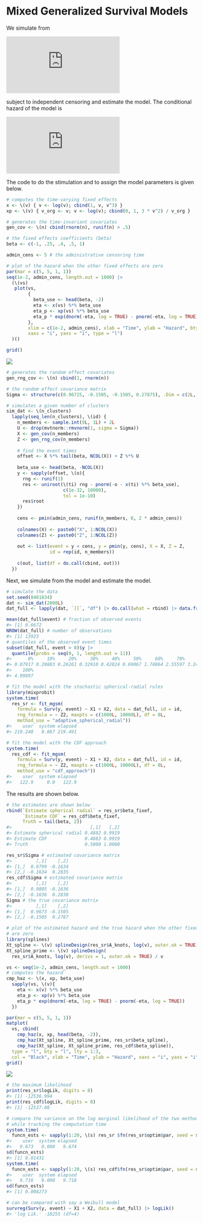 # Mixed Generalized Survival Models

We simulate from

![
\\begin{align\*}
-\\Phi^{-1}(S(t\\mid \\vec x\_{ij}, \\vec z\_{ij}, \\vec u_i)) 
  &= \\vec x\_{ij}(t)^\\top\\vec\\beta + \\vec z\_{ij}^\\top\\vec u_i \\\\
\\vec U_i &\\sim N(\\vec 0, \\Sigma) 
\\end{align\*}
](https://latex.codecogs.com/svg.latex?%0A%5Cbegin%7Balign%2A%7D%0A-%5CPhi%5E%7B-1%7D%28S%28t%5Cmid%20%5Cvec%20x_%7Bij%7D%2C%20%5Cvec%20z_%7Bij%7D%2C%20%5Cvec%20u_i%29%29%20%0A%20%20%26%3D%20%5Cvec%20x_%7Bij%7D%28t%29%5E%5Ctop%5Cvec%5Cbeta%20%2B%20%5Cvec%20z_%7Bij%7D%5E%5Ctop%5Cvec%20u_i%20%5C%5C%0A%5Cvec%20U_i%20%26%5Csim%20N%28%5Cvec%200%2C%20%5CSigma%29%20%0A%5Cend%7Balign%2A%7D%0A "
\begin{align*}
-\Phi^{-1}(S(t\mid \vec x_{ij}, \vec z_{ij}, \vec u_i)) 
  &= \vec x_{ij}(t)^\top\vec\beta + \vec z_{ij}^\top\vec u_i \\
\vec U_i &\sim N(\vec 0, \Sigma) 
\end{align*}
")

subject to independent censoring and estimate the model. The conditional
hazard of the model is

![
h(t\\mid  \\vec x\_{ij}, \\vec z\_{ij}, \\vec u_i) = 
  \\vec x\_{ij}'(t)^\\top\\vec\\beta
  \\frac{\\phi(-\\vec x\_{ij}(t)^\\top\\vec\\beta - \\vec z\_{ij}^\\top\\vec u_i)}
       {\\Phi(-\\vec x\_{ij}(t)^\\top\\vec\\beta - \\vec z\_{ij}^\\top\\vec u_i)}
](https://latex.codecogs.com/svg.latex?%0Ah%28t%5Cmid%20%20%5Cvec%20x_%7Bij%7D%2C%20%5Cvec%20z_%7Bij%7D%2C%20%5Cvec%20u_i%29%20%3D%20%0A%20%20%5Cvec%20x_%7Bij%7D%27%28t%29%5E%5Ctop%5Cvec%5Cbeta%0A%20%20%5Cfrac%7B%5Cphi%28-%5Cvec%20x_%7Bij%7D%28t%29%5E%5Ctop%5Cvec%5Cbeta%20-%20%5Cvec%20z_%7Bij%7D%5E%5Ctop%5Cvec%20u_i%29%7D%0A%20%20%20%20%20%20%20%7B%5CPhi%28-%5Cvec%20x_%7Bij%7D%28t%29%5E%5Ctop%5Cvec%5Cbeta%20-%20%5Cvec%20z_%7Bij%7D%5E%5Ctop%5Cvec%20u_i%29%7D%0A "
h(t\mid  \vec x_{ij}, \vec z_{ij}, \vec u_i) = 
  \vec x_{ij}'(t)^\top\vec\beta
  \frac{\phi(-\vec x_{ij}(t)^\top\vec\beta - \vec z_{ij}^\top\vec u_i)}
       {\Phi(-\vec x_{ij}(t)^\top\vec\beta - \vec z_{ij}^\top\vec u_i)}
")

The code to do the stimulation and to assign the model parameters is
given below.

``` r
# computes the time-varying fixed effects
x <- \(v) { v <- log(v); cbind(1, v, v^3) }
xp <- \(v) { v_org <- v; v <- log(v); cbind(0, 1, 3 * v^2) / v_org }

# generates the time-invariant covariates
gen_cov <- \(n) cbind(rnorm(n), runif(n) > .5)

# the fixed effects coefficients (beta)
beta <- c(-1, .25, .4, .5, 1)

admin_cens <- 5 # the administrative censoring time

# plot of the hazard when the other fixed effects are zero
par(mar = c(5, 5, 1, 1))
seq(1e-2, admin_cens, length.out = 1000) |>
  (\(vs)
   plot(vs, 
        {
          beta_use <- head(beta, -2)
          eta <- x(vs) %*% beta_use
          eta_p <- xp(vs) %*% beta_use
          eta_p * exp(dnorm(-eta, log = TRUE) - pnorm(-eta, log = TRUE))
        }, 
        xlim = c(1e-2, admin_cens), xlab = "Time", ylab = "Hazard", bty = "l", 
        xaxs = "i", yaxs = "i", type = "l")
  )()

grid()
```

![](fig-mgsm/assing_sim_dat-1.png)

``` r
# generates the random effect covariates
gen_rng_cov <- \(n) cbind(1, rnorm(n))

# the random effect covariance matrix
Sigma <- structure(c(0.96725, -0.1505, -0.1505, 0.27875), .Dim = c(2L, 2L))

# simulates a given number of clusters
sim_dat <- \(n_clusters)
  lapply(seq_len(n_clusters), \(id) {
    n_members <- sample.int(9L, 1L) + 2L
    U <- drop(mvtnorm::rmvnorm(1, sigma = Sigma))
    X <- gen_cov(n_members)
    Z <- gen_rng_cov(n_members)
    
    # find the event times
    offset <- X %*% tail(beta, NCOL(X)) + Z %*% U
    
    beta_use <- head(beta, -NCOL(X))
    y <- sapply(offset, \(o){
      rng <- runif(1)
      res <- uniroot(\(ti) rng - pnorm(-o - x(ti) %*% beta_use), 
                     c(1e-32, 10000), 
                     tol = 1e-10)
      res$root
    })
    
    cens <- pmin(admin_cens, runif(n_members, 0, 2 * admin_cens))
    
    colnames(X) <- paste0("X", 1:NCOL(X))
    colnames(Z) <- paste0("Z", 1:NCOL(Z))
    
    out <- list(event = y < cens, y = pmin(y, cens), X = X, Z = Z, 
                id = rep(id, n_members))
    
    c(out, list(df = do.call(cbind, out)))
  })
```

Next, we simulate from the model and estimate the model.

``` r
# simulate the data
set.seed(8401834)
dat <- sim_dat(2000L)
dat_full <- lapply(dat, `[[`, "df") |> do.call(what = rbind) |> data.frame()

mean(dat_full$event) # fraction of observed events
#> [1] 0.6672
NROW(dat_full) # number of observations
#> [1] 13923
# quantiles of the observed event times
subset(dat_full, event > 0)$y |> 
  quantile(probs = seq(0, 1, length.out = 11))
#>      0%     10%     20%     30%     40%     50%     60%     70%     80%     90% 
#> 0.07917 0.20883 0.26261 0.32910 0.42824 0.69067 1.74864 2.55597 3.24702 4.01113 
#>    100% 
#> 4.99897

# fit the model with the stochastic spherical-radial rules
library(mixprobit)
system.time(
  res_sr <- fit_mgsm(
    formula = Surv(y, event) ~ X1 + X2, data = dat_full, id = id,
    rng_formula = ~ Z2, maxpts = c(1000L, 10000L), df = 8L, 
    method_use = "adaptive_spherical_radial"))
#>    user  system elapsed 
#> 219.240   0.067 219.491

# fit the model with the CDF approach
system.time(
  res_cdf <- fit_mgsm(
    formula = Surv(y, event) ~ X1 + X2, data = dat_full, id = id,
    rng_formula = ~ Z2, maxpts = c(1000L, 10000L), df = 8L, 
    method_use = "cdf_approach"))
#>    user  system elapsed 
#>   122.9     0.0   122.9
```

The results are shown below.

``` r
# the estimates are shown below
rbind(`Estimate spherical radial` = res_sr$beta_fixef, 
      `Estimate CDF` = res_cdf$beta_fixef,
      Truth = tail(beta, 2))
#>                             [,1]   [,2]
#> Estimate spherical radial 0.4882 0.9919
#> Estimate CDF              0.4883 0.9919
#> Truth                     0.5000 1.0000

res_sr$Sigma # estimated covariance matrix
#>         [,1]    [,2]
#> [1,]  0.9799 -0.1634
#> [2,] -0.1634  0.2835
res_cdf$Sigma # estimated covariance matrix
#>         [,1]    [,2]
#> [1,]  0.9805 -0.1636
#> [2,] -0.1636  0.2838
Sigma # the true covariance matrix
#>         [,1]    [,2]
#> [1,]  0.9673 -0.1505
#> [2,] -0.1505  0.2787

# plot of the estimated hazard and the true hazard when the other fixed effects
# are zero
library(splines)
Xt_spline <- \(v) splineDesign(res_sr$A_knots, log(v), outer.ok = TRUE)
Xt_spline_prime <- \(v) splineDesign(
  res_sr$A_knots, log(v), derivs = 1, outer.ok = TRUE) / v

vs <- seq(1e-2, admin_cens, length.out = 1000)
# computes the hazard
cmp_haz <- \(x, xp, beta_use)
  sapply(vs, \(v){
    eta <- x(v) %*% beta_use
    eta_p <- xp(v) %*% beta_use
    eta_p * exp(dnorm(-eta, log = TRUE) - pnorm(-eta, log = TRUE))
  })

par(mar = c(5, 5, 1, 1))
matplot(
  vs, cbind(
    cmp_haz(x, xp, head(beta, -2)),
    cmp_haz(Xt_spline, Xt_spline_prime, res_sr$beta_spline),
    cmp_haz(Xt_spline, Xt_spline_prime, res_cdf$beta_spline)),
  type = "l", bty = "l", lty = 1:3, 
  col = "Black", xlab = "Time", ylab = "Hazard", xaxs = "i", yaxs = "i")
grid()
```

![](fig-mgsm/show_fit_ex-1.png)

``` r
# the maximum likelihood
print(res_sr$logLik, digits = 8)
#> [1] -12536.994
print(res_cdf$logLik, digits = 8)
#> [1] -12537.08

# compare the variance on the log marginal likelihood of the two methods 
# while tracking the computation time
system.time(
  funcn_ests <- sapply(1:20, \(s) res_sr $fn(res_sr$optim$par, seed = s)))
#>    user  system elapsed 
#>   9.673   0.000   9.674
sd(funcn_ests)
#> [1] 0.01431
system.time(
  funcn_ests <- sapply(1:20, \(s) res_cdf$fn(res_sr$optim$par, seed = s)))
#>    user  system elapsed 
#>   9.716   0.000   9.718
sd(funcn_ests)
#> [1] 0.008273

# can be compared with say a Weibull model
survreg(Surv(y, event) ~ X1 + X2, data = dat_full) |> logLik()
#> 'log Lik.' -18255 (df=4)
```
